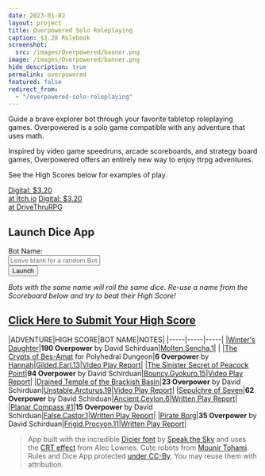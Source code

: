 ```yaml
---
date: 2023-01-02
layout: project
title: Overpowered Solo Roleplaying
caption: $3.20 Rulebook
screenshot:
  src: /images/Overpowered/banner.png
image: /images/Overpowered/banner.png
hide_description: true
permalink: overpowered
featured: false
redirect_from:
  - "/overpowered-solo-roleplaying"
---
```


Guide a brave explorer bot through your favorite tabletop roleplaying games. Overpowered is a solo game compatible with any adventure that uses math.

Inspired by video game speedruns, arcade scoreboards, and strategy board games, Overpowered offers an entirely new way to enjoy ttrpg adventures.

See the High Scores below for examples of play.

<div class="shopping-buttons">
<a target="_blank" href="https://technicalgrimoire.itch.io/overpowered-solo-roleplaying" class="btn btn-primary itchBTN">Digital: $3.20<br>at Itch.io</a>
<a target="_blank" href="https://www.drivethrurpg.com/product/421856/Overpowered-Solo-Roleplaying" class="btn btn-primary dtrpgBTN">Digital: $3.20<br>at DriveThruRPG</a>
</div>

## Launch Dice App

<form class="form-inline" target="_blank" action="/overpowered-app" method="get" >
  <div class="form-group">
    Bot Name: 
  </div>
  <div class="form-group col-6 mx-sm-3">
      <input style="width: inherit;" type="text" name="name" class="form-control" id="botName" placeholder="Leave blank for a random Bot name">
  </div>
  <button type="submit" class="btn btn-primary">Launch</button>
</form>

_Bots with the same name will roll the same dice. Re-use a name from the Scoreboard below and try to beat their High Score!_

## [Click Here to Submit Your High Score](https://docs.google.com/forms/d/e/1FAIpQLSdEXARUVTmTKCAVsnur_qb3Wj-nu7fMiXfNMBGnhINsNBbrBw/viewform?usp=sf_link)

|ADVENTURE|HIGH SCORE|BOT NAME|NOTES|
|-----|-----|-----|
|[Winter's Daughter](https://necroticgnome.com/products/dolmenwood-winters-daughter)|**190 Overpower** by David Schirduan|[Molten.Sencha.1](https://www.technicalgrimoire.com/overpowered-app?name=Molten.Sencha.1)| |
|[The Crypts of Bes-Amat](https://www.drivethrurpg.com/product/183398/Polyhedral-Dungeon?cPath=25733) for Polyhedral Dungeon|**6 Overpower** by [Hannah](https://featherfallflight.carrd.co/)|[Gilded.Earl.13](https://www.technicalgrimoire.com/overpowered-app?name=Gilded.Earl.13)|[Video Play Report](https://youtu.be/hIT4afr_OdM)|
|[The Sinister Secret of Peacock Point](https://brad-kerr.itch.io/wyvern-songs)|**94 Overpower** by David Schirduan|[Bouncy.Gyokuro.15](https://www.technicalgrimoire.com/overpowered-app?name=Bouncy.Gyokuro.15)|[Video Play Report](https://youtu.be/hNzL4wUip74)|
|[Drained Temple of the Brackish Basin](https://brstf.itch.io/brackish-basin)|**23 Overpower** by David Schirduan|[Unstable.Arcturus.19](https://www.technicalgrimoire.com/overpowered-app?name=Unstable.Arcturus.19)|[Video Play Report](https://youtu.be/skfdnZeqjz8)|
|[Sepulchre of Seven](https://www.drivethrurpg.com/product/366868/The-Sepulchre-of-Seven)|**62 Overpower** by David Schirduan|[Ancient.Ceylon.6](https://www.technicalgrimoire.com/overpowered-app?name=Ancient.Ceylon.6)|[Written Play Report](/david/2023/01/overpoweredsepulchre)|
|[Planar Compass #1](https://www.planarcompass.com/)|**15 Overpower** by David Schirduan|[False.Castor.1](https://www.technicalgrimoire.com/overpowered-app?name=False.Castor.1)|[Written Play Report](/david/2023/02/overpoweredplanar)|
|[Pirate Borg](https://www.limithron.com/pirateborg)|**35 Overpower** by David Schirduan|[Frigid.Procyon.11](https://www.technicalgrimoire.com/overpowered-app?name=Frigid.Procyon.11)|[Written Play Report](/david/2023/02/overpoweredpirateborg)|

> App built with the incredible [Dicier font](https://speakthesky.itch.io/typeface-dicier) by [Speak the Sky](https://speakthesky.com/) and uses the [CRT effect](http://aleclownes.com/2017/02/01/crt-display.html) from Alec Lownes. Cute robots from [Mounir Tohami](https://mounirtohami.itch.io/26-animated-pixelart-robots). Rules and Dice App protected [under CC-By](https://creativecommons.org/licenses/by/4.0/). You may reuse them with attribution.

<script>

window.addEventListener('DOMContentLoaded', function () {
  console.log("grab CSV");
  var scoreCSV = new XMLHttpRequest();
    scoreCSV.open("GET", "https://docs.google.com/spreadsheets/d/e/2PACX-1vR4jbX9VcBdSHam1blufYVV75n9TLxHAChTiXIrY5ecpju5BGVt-uL1hP3oFMgJnw6yZR1LbLWdwCsl/pubhtml?gid=1391257492&single=true", true);
    scoreCSV.onreadystatechange = function()
    {
        values = scoreCSV.responseText;
        csvArray = CSVToArray(values);
      console.log(csvArray);
    };
});


</script>
